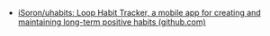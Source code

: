 - [iSoron/uhabits: Loop Habit Tracker, a mobile app for creating and maintaining long-term positive habits (github.com)](https://github.com/iSoron/uhabits)